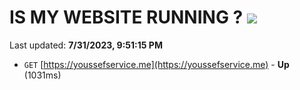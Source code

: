 # IS MY WEBSITE RUNNING ? [![](https://img.shields.io/static/v1?label=Sponsor&message=%E2%9D%A4&logo=GitHub&color=%23fe8e86)](https://github.com/sponsors/<username>)

Last updated: **7/31/2023, 9:51:15 PM**

- `GET` [https://youssefservice.me](https://youssefservice.me) - **Up** (1031ms)
